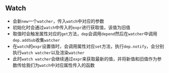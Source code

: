 ## Watch
* 会新`new`一个`watcher`，传入`watch`中对应的参数
* 初始化时会通过`watch`中传入的`expr`进行获取值，该值为旧值
* 取值时会触发属性对应的`get`方法，`dep`会调用`depend`然后在`watcher`中调用`dep.addSub`收集`watcher`
* 在`watch`的`expr`设置值时，会调用属性对应`set`方法，执行`dep.notify`，会分别执行`watch watcher`以及渲染`watcher`
* 此时`watch watcher`会继续通过`expr`来获取最新的值，并将新值和旧值作为参数传给我们为`watch`中对应属性传入的函数
